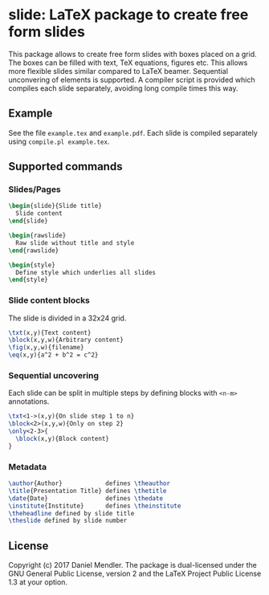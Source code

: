 # slide: LaTeX package to create free form slides

This package allows to create free form slides with boxes placed on a grid.
The boxes can be filled with text, TeX equations, figures etc.
This allows more flexible slides similar compared to LaTeX beamer.
Sequential unconvering of elements is supported.
A compiler script is provided which compiles each slide separately, avoiding long compile times this way.

## Example

See the file `example.tex` and `example.pdf`. Each slide is compiled separately using `compile.pl example.tex`.

## Supported commands

### Slides/Pages

```latex
\begin{slide}{Slide title}
  Slide content
\end{slide}

\begin{rawslide}
  Raw slide without title and style
\end{rawslide}

\begin{style}
  Define style which underlies all slides
\end{style}
```

### Slide content blocks

The slide is divided in a 32x24 grid.

```latex
\txt(x,y){Text content}
\block(x,y,w){Arbitrary content}
\fig(x,y,w){filename}
\eq(x,y){a^2 + b^2 = c^2}
```

### Sequential uncovering

Each slide can be split in multiple steps by defining blocks with `<n-m>` annotations.

```latex
\txt<1->(x,y){On slide step 1 to n}
\block<2>(x,y,w){Only on step 2}
\only<2-3>{
  \block(x,y){Block content}
}
```

### Metadata

```latex
\author{Author}            defines \theauthor
\title{Presentation Title} defines \thetitle
\date{Date}                defines \thedate
\institute{Institute}      defines \theinstitute
\theheadline defined by slide title
\theslide defined by slide number
```

## License

Copyright (c) 2017 Daniel Mendler. The package is dual-licensed
under the GNU General Public License, version 2 and
the LaTeX Project Public License 1.3 at your option.
